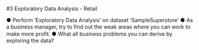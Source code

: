 #3 Exploratory Data Analysis - Retail

● Perform ‘Exploratory Data Analysis’ on dataset ‘SampleSuperstore’
● As a business manager, try to ﬁnd out the weak areas where you can work to make more proﬁt.
● What all business problems you can derive by exploring the data?